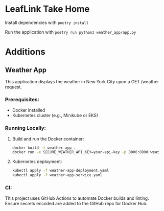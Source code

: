 # LeafLink Take Home

Install dependencies with `poetry install`

Run the application with `poetry run python3 weather_app/app.py`


# Additions

## Weather App

This application displays the weather in New York City upon a GET /weather request.

### Prerequisites:
- Docker installed
- Kubernetes cluster (e.g., Minikube or EKS)

### Running Locally:

1. Build and run the Docker container:
    ```bash
    docker build -t weather-app .
    docker run -e SECURE_WEATHER_API_KEY=your-api-key -p 8000:8000 weather-app
    ```

2. Kubernetes deployment:
    ```bash
    kubectl apply -f weather-app-deployment.yaml
    kubectl apply -f weather-app-service.yaml
    ```

### CI:
This project uses GitHub Actions to automate Docker builds and linting. Ensure secrets encoded are added to the GitHub repo for Docker Hub.

